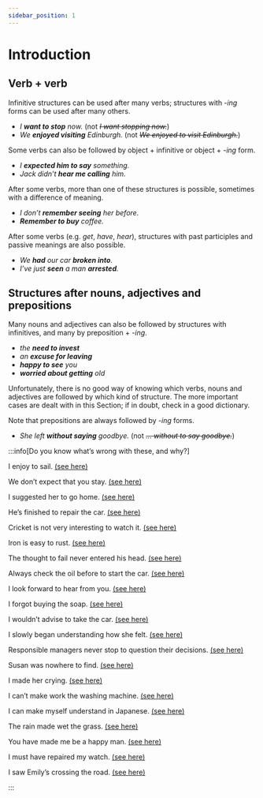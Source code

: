 ```yaml
---
sidebar_position: 1
---
```


# Introduction

## Verb + verb

Infinitive structures can be used after many verbs; structures with *\-ing* forms can be used after many others.

- *I **want to stop** now.* (not *~~I want stopping now.~~*)
- *We **enjoyed visiting** Edinburgh.* (not *~~We enjoyed to visit Edinburgh.~~*)

Some verbs can also be followed by object + infinitive or object + *\-ing* form.

- *I **expected him to say** something.*
- *Jack didn’t **hear me calling** him.*

After some verbs, more than one of these structures is possible, sometimes with a difference of meaning.

- *I don’t **remember seeing** her before.*
- ***Remember to buy** coffee.*

After some verbs (e.g. *get*, *have*, *hear*), structures with past participles and passive meanings are also possible.

- *We **had** our car **broken into**.*
- *I’ve just **seen** a man **arrested**.*

## Structures after nouns, adjectives and prepositions

Many nouns and adjectives can also be followed by structures with infinitives, and many by preposition + *\-ing*.

- *the **need to invest***
- *an **excuse for leaving***
- ***happy to see** you*
- ***worried about getting** old*

Unfortunately, there is no good way of knowing which verbs, nouns and adjectives are followed by which kind of structure. The more important cases are dealt with in this Section; if in doubt, check in a good dictionary.

Note that prepositions are always followed by *\-ing* forms.

- *She left **without saying** goodbye.* (not *~~… without to say goodbye.~~*)

:::info[Do you know what’s wrong with these, and why?]

I enjoy to sail. [(see here)](./infinitives-after-verbs-it-s-beginning-to-rain)

We don’t expect that you stay. [(see here)](./verb-object-infinitive-i-want-you-to-listen)

I suggested her to go home. [(see here)](./verb-object-infinitive-i-want-you-to-listen)

He’s finished to repair the car. [(see here)](./ing-forms-after-verbs-i-enjoy-travelling#verbs-that-can-be-followed-by-ing-forms)

Cricket is not very interesting to watch it. [(see here)](./infinitives-after-adjectives-pleased-to-see-you#easy-to-please)

Iron is easy to rust. [(see here)](./infinitives-after-adjectives-pleased-to-see-you#easy-to-please)

The thought to fail never entered his head. [(see here)](./ing-forms-after-nouns-and-adjectives-tired-of-listening#the-idea-of-getting-old-tired-of-listening)

Always check the oil before to start the car. [(see here)](./ing-forms-after-prepositions-without-breaking-eggs#after-all-prepositions)

I look forward to hear from you. [(see here)](./ing-forms-after-prepositions-without-breaking-eggs#to-as-a-preposition-i-look-forward-to-ing)

I forgot buying the soap. [(see here)](./infinitives-or-ing-forms-both-possible-with-different-uses#remember-and-forget)

I wouldn’t advise to take the car. [(see here)](./infinitives-or-ing-forms-both-possible-with-different-uses#advise-allow-permit-and-forbid)

I slowly began understanding how she felt. [(see here)](./infinitives-or-ing-forms-both-possible-with-different-uses#begin-and-start)

Responsible managers never stop to question their decisions. [(see here)](./infinitives-or-ing-forms-both-possible-with-different-uses#ing-form-or-infinitive-of-purpose-stop)

Susan was nowhere to find. [(see here)](./active-and-passive-infinitive-with-similar-meaning#to-be-seen-found-congratulated-etc)

I made her crying. [(see here)](./causative-structures-with-make#object-infinitive)

I can’t make work the washing machine. [(see here)](./causative-structures-with-make#object-infinitive)

I can make myself understand in Japanese. [(see here)](./causative-structures-with-make#make-oneself-understood-etc)

The rain made wet the grass. [(see here)](./causative-structures-with-make#with-object-object-complement-make-people-welcome-etc)

You have made me be a happy man. [(see here)](./causative-structures-with-make#with-object-object-complement-make-people-welcome-etc)

I must have repaired my watch. [(see here)](./causative-and-similar-structures-with-have#causative-have-something-done)

I saw Emily’s crossing the road. [(see here)](./hear-see-etc-object-verb-form#possessives-not-used)

:::
